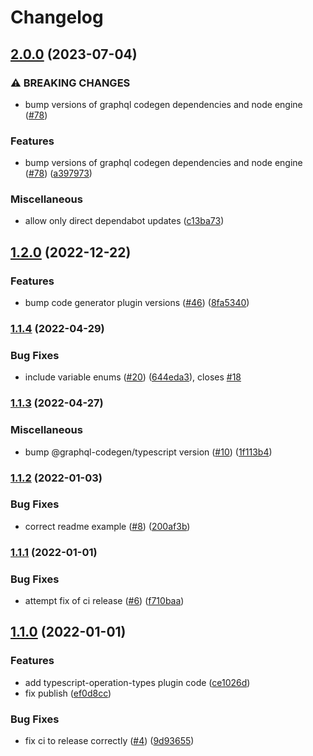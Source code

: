 # Changelog

## [2.0.0](https://github.com/Stonepaw/graphql-codegen-typescript-operation-types/compare/v1.2.0...v2.0.0) (2023-07-04)


### ⚠ BREAKING CHANGES

* bump versions of graphql codegen dependencies and node engine ([#78](https://github.com/Stonepaw/graphql-codegen-typescript-operation-types/issues/78))

### Features

* bump versions of graphql codegen dependencies and node engine ([#78](https://github.com/Stonepaw/graphql-codegen-typescript-operation-types/issues/78)) ([a397973](https://github.com/Stonepaw/graphql-codegen-typescript-operation-types/commit/a397973b740516cefdd3cd97d2c7fdeb583200fa))


### Miscellaneous

* allow only direct dependabot updates ([c13ba73](https://github.com/Stonepaw/graphql-codegen-typescript-operation-types/commit/c13ba7389318ba7c05df1f45146d5c744af8620c))

## [1.2.0](https://github.com/Stonepaw/graphql-codegen-typescript-operation-types/compare/v1.1.4...v1.2.0) (2022-12-22)


### Features

* bump code generator plugin versions ([#46](https://github.com/Stonepaw/graphql-codegen-typescript-operation-types/issues/46)) ([8fa5340](https://github.com/Stonepaw/graphql-codegen-typescript-operation-types/commit/8fa53404907a3352528e8ee0f6136781d52fc949))

### [1.1.4](https://github.com/Stonepaw/graphql-codegen-typescript-operation-types/compare/v1.1.3...v1.1.4) (2022-04-29)


### Bug Fixes

* include variable enums ([#20](https://github.com/Stonepaw/graphql-codegen-typescript-operation-types/issues/20)) ([644eda3](https://github.com/Stonepaw/graphql-codegen-typescript-operation-types/commit/644eda309e67207a9ad6a7d0206ddaf4e7794465)), closes [#18](https://github.com/Stonepaw/graphql-codegen-typescript-operation-types/issues/18)

### [1.1.3](https://github.com/Stonepaw/graphql-codegen-typescript-operation-types/compare/v1.1.2...v1.1.3) (2022-04-27)


### Miscellaneous

* bump @graphql-codegen/typescript version ([#10](https://github.com/Stonepaw/graphql-codegen-typescript-operation-types/issues/10)) ([1f113b4](https://github.com/Stonepaw/graphql-codegen-typescript-operation-types/commit/1f113b4b44e5e17a713797d69b2bcb0ba28cf99f))

### [1.1.2](https://github.com/Stonepaw/graphql-codegen-typescript-operation-types/compare/v1.1.1...v1.1.2) (2022-01-03)


### Bug Fixes

* correct readme example ([#8](https://github.com/Stonepaw/graphql-codegen-typescript-operation-types/issues/8)) ([200af3b](https://github.com/Stonepaw/graphql-codegen-typescript-operation-types/commit/200af3b11fffa4966eef1a009e5ab010c1521291))

### [1.1.1](https://github.com/Stonepaw/graphql-codegen-typescript-operation-types/compare/v1.1.0...v1.1.1) (2022-01-01)


### Bug Fixes

* attempt fix of ci release ([#6](https://github.com/Stonepaw/graphql-codegen-typescript-operation-types/issues/6)) ([f710baa](https://github.com/Stonepaw/graphql-codegen-typescript-operation-types/commit/f710baa0c8f4ed504db856aaed8141c624533ca8))

## [1.1.0](https://github.com/Stonepaw/graphql-codegen-typescript-operation-types/compare/v1.0.0...v1.1.0) (2022-01-01)


### Features

* add typescript-operation-types plugin code ([ce1026d](https://github.com/Stonepaw/graphql-codegen-typescript-operation-types/commit/ce1026de9f617aeaabfb0eaaf39ae7f7ef5ce485))
* fix publish ([ef0d8cc](https://github.com/Stonepaw/graphql-codegen-typescript-operation-types/commit/ef0d8cc68585b09288789a0b21dfd80b33762766))


### Bug Fixes

* fix ci to release correctly ([#4](https://github.com/Stonepaw/graphql-codegen-typescript-operation-types/issues/4)) ([9d93655](https://github.com/Stonepaw/graphql-codegen-typescript-operation-types/commit/9d93655d40de5ba8442064f0698ebb45c27915b7))
